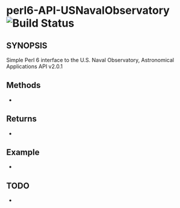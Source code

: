 # perl6-API-USNavalObservatory ![Build Status](https://travis-ci.org/cbk/API-USNavalObservatory.svg?branch=master)

## SYNOPSIS
Simple Perl 6 interface to the U.S. Naval Observatory, Astronomical Applications API v2.0.1


## Methods
 *

## Returns
 *

## Example
 *   

## TODO
 *

